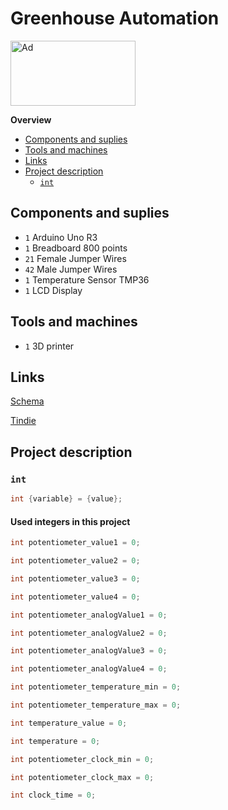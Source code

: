 # Greenhouse Automation

<a href="https://www.tindie.com/stores/arduino-core/?ref=offsite_badges&utm_source=sellers_arduino-core&utm_medium=badges&utm_campaign=badge_large"><img src="https://d2ss6ovg47m0r5.cloudfront.net/badges/tindie-larges.png" alt="Ad" width="200" height="104"></a>

**Overview**

* [Components and suplies](#components-and-suplies)
* [Tools and machines](#tools-and-machines)
* [Links](#links)
* [Project description](#project-description)
  * [`int`](#int)

## Components and suplies

* `1` Arduino Uno R3
* `1` Breadboard 800 points
* `21` Female Jumper Wires
* `42` Male Jumper Wires
* `1` Temperature Sensor TMP36
* `1` LCD Display

## Tools and machines

* `1` 3D printer

## Links

[Schema](https://wokwi.com/projects/353834225920033793)

[Tindie](https://tindie.com/stores/arduino-core)

## Project description

### `int`

```cpp
int {variable} = {value};
```
#### Used integers in this project

```cpp
int potentiometer_value1 = 0;
```
```cpp
int potentiometer_value2 = 0;
```
```cpp
int potentiometer_value3 = 0;
```
```cpp
int potentiometer_value4 = 0;
```
```cpp
int potentiometer_analogValue1 = 0;
```
```cpp
int potentiometer_analogValue2 = 0;
```
```cpp
int potentiometer_analogValue3 = 0;
```
```cpp
int potentiometer_analogValue4 = 0;
```
```cpp
int potentiometer_temperature_min = 0;
```
```cpp
int potentiometer_temperature_max = 0;
```
```cpp
int temperature_value = 0;
```
```cpp
int temperature = 0;
```
```cpp
int potentiometer_clock_min = 0;
```
```cpp
int potentiometer_clock_max = 0;
```
```cpp
int clock_time = 0;
```
